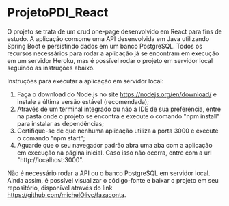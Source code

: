 # ProjetoPDI_React
O projeto se trata de um crud one-page desenvolvido em React para fins de estudo. 
A aplicação consome uma API desenvolvida em Java utilizando Spring Boot e persistindo dados em um banco PostgreSQL.
Todos os recursos necessários para rodar a aplicação já se encontram em execução em um servidor Heroku, mas é possível rodar o projeto em servidor local seguindo as instruções abaixo.

Instruções para executar a aplicação em servidor local:

1. Faça o download do Node.js no site https://nodejs.org/en/download/ e instale a última versão estável (recomendada);
2. Através de um terminal integrado ou não a IDE de sua preferência, entre na pasta onde o projeto se encontra e execute o comando "npm install" para instalar as dependências;
3. Certifique-se de que nenhuma aplicação utiliza a porta 3000 e execute o comando "npm start";
4. Aguarde que o seu navegador padrão abra uma aba com a aplicação em execução na página inicial. Caso isso não ocorra, entre com a url "http://localhost:3000".

Não é necessário rodar a API ou o banco PostgreSQL em servidor local. Ainda assim, é possível visualizar o código-fonte e baixar o projeto em seu repositório, disponível através do link https://github.com/michelOlivc/fazaconta.
